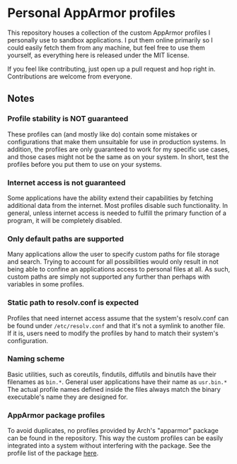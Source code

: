 Personal AppArmor profiles
============================

This repository houses a collection of the custom AppArmor profiles I
personally use to sandbox applications. I put them online primarily so I could
easily fetch them from any machine, but feel free to use them yourself, as
everything here is released under the MIT license.

If you feel like contributing, just open up a pull request and hop right in.
Contributions are welcome from everyone.

Notes
-----

### Profile stability is **NOT** guaranteed

These profiles can (and mostly like do) contain some mistakes or configurations
that make them unsuitable for use in production systems. In addition, the
profiles are only guaranteed to work for my specific use cases, and those
cases might not be the same as on your system. In short, test the profiles
before you put them to use on your systems.

### Internet access is not guaranteed

Some applications have the ability extend their capabilities by fetching
additional data from the internet. Most profiles disable such functionality.
In general, unless internet access is needed to fulfill the primary function
of a program, it will be completely disabled.

### Only default paths are supported

Many applications allow the user to specify custom paths for file storage and
search. Trying to account for all possibilities would only result in not being
able to confine an applications access to personal files at all. As such,
custom paths are simply not supported any further than perhaps with variables
in some profiles.

### Static path to resolv.conf is expected

Profiles that need internet access assume that the system's resolv.conf can be
found under `/etc/resolv.conf` and that it's not a symlink to another file. If
it is, users need to modify the profiles by hand to match their system's
configuration.

### Naming scheme

Basic utilities, such as coreutils, findutils, diffutils and binutils have
their filenames as `bin.*`. General user applications have their name as
`usr.bin.*` The actual profile names defined inside the files always match the
binary executable's name they are designed for.

### AppArmor package profiles

To avoid duplicates, no profiles provided by Arch's "apparmor" package
can be found in the repository. This way the custom profiles can be easily
integrated into a system without interfering with the package. See the profile
list of the package [here](https://archlinux.org/packages/extra/x86_64/apparmor/).
